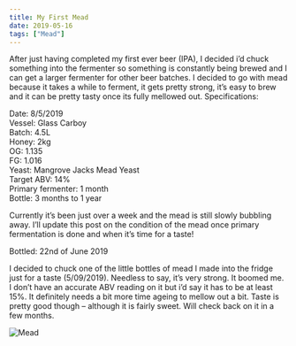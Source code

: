 ```yaml
---
title: My First Mead
date: 2019-05-16
tags: ["Mead"]
---
```


After just having completed my first ever beer (IPA), I decided i’d chuck something into the fermenter so something is constantly being brewed and I can get a larger fermenter for other beer batches. I decided to go with mead because it takes a while to ferment, it gets pretty strong, it’s easy to brew and it can be pretty tasty once its fully mellowed out. Specifications:

Date: 8/5/2019  
Vessel: Glass Carboy  
Batch: 4.5L  
Honey: 2kg  
OG: 1.135  
FG: 1.016  
Yeast: Mangrove Jacks Mead Yeast  
Target ABV: 14%  
Primary fermenter: 1 month  
Bottle: 3 months to 1 year  

Currently it’s been just over a week and the mead is still slowly bubbling away. I’ll update this post on the condition of the mead once primary fermentation is done and when it’s time for a taste!

Bottled: 22nd of June 2019

I decided to chuck one of the little bottles of mead I made into the fridge just for a taste (5/09/2019). Needless to say, it’s very strong. It boomed me. I don’t have an accurate ABV reading on it but i’d say it has to be at least 15%. It definitely needs a bit more time ageing to mellow out a bit. Taste is pretty good though – although it is fairly sweet. Will check back on it in a few months.

![Mead](/img/Mead.jpg)